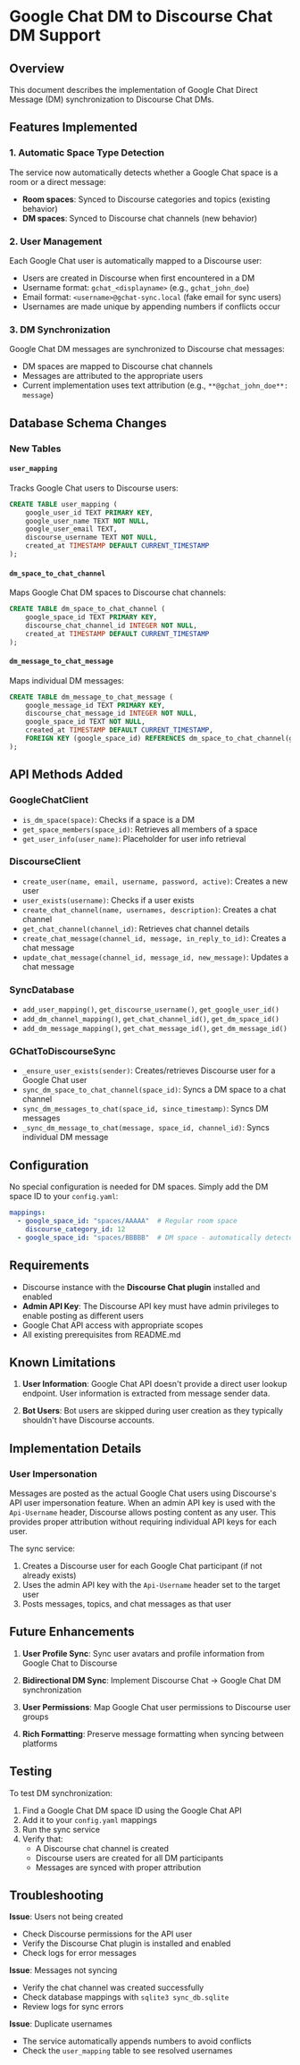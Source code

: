 # Google Chat DM to Discourse Chat DM Support

## Overview

This document describes the implementation of Google Chat Direct Message (DM) synchronization to Discourse Chat DMs.

## Features Implemented

### 1. Automatic Space Type Detection
The service now automatically detects whether a Google Chat space is a room or a direct message:
- **Room spaces**: Synced to Discourse categories and topics (existing behavior)
- **DM spaces**: Synced to Discourse chat channels (new behavior)

### 2. User Management
Each Google Chat user is automatically mapped to a Discourse user:
- Users are created in Discourse when first encountered in a DM
- Username format: `gchat_<displayname>` (e.g., `gchat_john_doe`)
- Email format: `<username>@gchat-sync.local` (fake email for sync users)
- Usernames are made unique by appending numbers if conflicts occur

### 3. DM Synchronization
Google Chat DM messages are synchronized to Discourse chat messages:
- DM spaces are mapped to Discourse chat channels
- Messages are attributed to the appropriate users
- Current implementation uses text attribution (e.g., `**@gchat_john_doe**: message`)

## Database Schema Changes

### New Tables

#### `user_mapping`
Tracks Google Chat users to Discourse users:
```sql
CREATE TABLE user_mapping (
    google_user_id TEXT PRIMARY KEY,
    google_user_name TEXT NOT NULL,
    google_user_email TEXT,
    discourse_username TEXT NOT NULL,
    created_at TIMESTAMP DEFAULT CURRENT_TIMESTAMP
);
```

#### `dm_space_to_chat_channel`
Maps Google Chat DM spaces to Discourse chat channels:
```sql
CREATE TABLE dm_space_to_chat_channel (
    google_space_id TEXT PRIMARY KEY,
    discourse_chat_channel_id INTEGER NOT NULL,
    created_at TIMESTAMP DEFAULT CURRENT_TIMESTAMP
);
```

#### `dm_message_to_chat_message`
Maps individual DM messages:
```sql
CREATE TABLE dm_message_to_chat_message (
    google_message_id TEXT PRIMARY KEY,
    discourse_chat_message_id INTEGER NOT NULL,
    google_space_id TEXT NOT NULL,
    created_at TIMESTAMP DEFAULT CURRENT_TIMESTAMP,
    FOREIGN KEY (google_space_id) REFERENCES dm_space_to_chat_channel(google_space_id)
);
```

## API Methods Added

### GoogleChatClient
- `is_dm_space(space)`: Checks if a space is a DM
- `get_space_members(space_id)`: Retrieves all members of a space
- `get_user_info(user_name)`: Placeholder for user info retrieval

### DiscourseClient
- `create_user(name, email, username, password, active)`: Creates a new user
- `user_exists(username)`: Checks if a user exists
- `create_chat_channel(name, usernames, description)`: Creates a chat channel
- `get_chat_channel(channel_id)`: Retrieves chat channel details
- `create_chat_message(channel_id, message, in_reply_to_id)`: Creates a chat message
- `update_chat_message(channel_id, message_id, new_message)`: Updates a chat message

### SyncDatabase
- `add_user_mapping()`, `get_discourse_username()`, `get_google_user_id()`
- `add_dm_channel_mapping()`, `get_chat_channel_id()`, `get_dm_space_id()`
- `add_dm_message_mapping()`, `get_chat_message_id()`, `get_dm_message_id()`

### GChatToDiscourseSync
- `_ensure_user_exists(sender)`: Creates/retrieves Discourse user for a Google Chat user
- `sync_dm_space_to_chat_channel(space_id)`: Syncs a DM space to a chat channel
- `sync_dm_messages_to_chat(space_id, since_timestamp)`: Syncs DM messages
- `_sync_dm_message_to_chat(message, space_id, channel_id)`: Syncs individual DM message

## Configuration

No special configuration is needed for DM spaces. Simply add the DM space ID to your `config.yaml`:

```yaml
mappings:
  - google_space_id: "spaces/AAAAA"  # Regular room space
    discourse_category_id: 12
  - google_space_id: "spaces/BBBBB"  # DM space - automatically detected
```

## Requirements

- Discourse instance with the **Discourse Chat plugin** installed and enabled
- **Admin API Key**: The Discourse API key must have admin privileges to enable posting as different users
- Google Chat API access with appropriate scopes
- All existing prerequisites from README.md

## Known Limitations

1. **User Information**: Google Chat API doesn't provide a direct user lookup endpoint. User information is extracted from message sender data.

2. **Bot Users**: Bot users are skipped during user creation as they typically shouldn't have Discourse accounts.

## Implementation Details

### User Impersonation

Messages are posted as the actual Google Chat users using Discourse's API user impersonation feature. When an admin API key is used with the `Api-Username` header, Discourse allows posting content as any user. This provides proper attribution without requiring individual API keys for each user.

The sync service:
1. Creates a Discourse user for each Google Chat participant (if not already exists)
2. Uses the admin API key with the `Api-Username` header set to the target user
3. Posts messages, topics, and chat messages as that user

## Future Enhancements

1. **User Profile Sync**: Sync user avatars and profile information from Google Chat to Discourse

3. **Bidirectional DM Sync**: Implement Discourse Chat → Google Chat DM synchronization

4. **User Permissions**: Map Google Chat user permissions to Discourse user groups

5. **Rich Formatting**: Preserve message formatting when syncing between platforms

## Testing

To test DM synchronization:

1. Find a Google Chat DM space ID using the Google Chat API
2. Add it to your `config.yaml` mappings
3. Run the sync service
4. Verify that:
   - A Discourse chat channel is created
   - Discourse users are created for all DM participants
   - Messages are synced with proper attribution

## Troubleshooting

**Issue**: Users not being created
- Check Discourse permissions for the API user
- Verify the Discourse Chat plugin is installed and enabled
- Check logs for error messages

**Issue**: Messages not syncing
- Verify the chat channel was created successfully
- Check database mappings with `sqlite3 sync_db.sqlite`
- Review logs for sync errors

**Issue**: Duplicate usernames
- The service automatically appends numbers to avoid conflicts
- Check the `user_mapping` table to see resolved usernames

